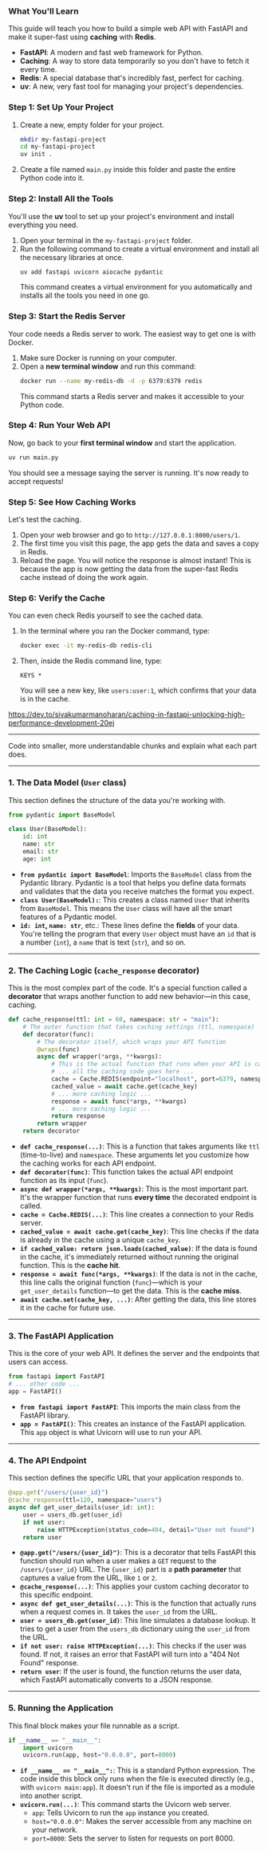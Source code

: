 ### What You'll Learn

This guide will teach you how to build a simple web API with FastAPI and make it super-fast using **caching** with **Redis**.

  * **FastAPI**: A modern and fast web framework for Python.
  * **Caching**: A way to store data temporarily so you don't have to fetch it every time.
  * **Redis**: A special database that's incredibly fast, perfect for caching.
  * **uv**: A new, very fast tool for managing your project's dependencies.

### Step 1: Set Up Your Project

1.  Create a new, empty folder for your project.
    ```bash
    mkdir my-fastapi-project
    cd my-fastapi-project
    uv init .
    ```
2.  Create a file named `main.py` inside this folder and paste the entire Python code into it.

### Step 2: Install All the Tools

You'll use the **uv** tool to set up your project's environment and install everything you need.

1.  Open your terminal in the `my-fastapi-project` folder.
2.  Run the following command to create a virtual environment and install all the necessary libraries at once.
    ```bash
    uv add fastapi uvicorn aiocache pydantic
    ```
    This command creates a virtual environment for you automatically and installs all the tools you need in one go.

### Step 3: Start the Redis Server

Your code needs a Redis server to work. The easiest way to get one is with Docker.

1.  Make sure Docker is running on your computer.
2.  Open a **new terminal window** and run this command:
    ```bash
    docker run --name my-redis-db -d -p 6379:6379 redis
    ```
    This command starts a Redis server and makes it accessible to your Python code.

### Step 4: Run Your Web API

Now, go back to your **first terminal window** and start the application.

```bash
uv run main.py
```

You should see a message saying the server is running. It's now ready to accept requests\!

### Step 5: See How Caching Works

Let's test the caching.

1.  Open your web browser and go to `http://127.0.0.1:8000/users/1`.
2.  The first time you visit this page, the app gets the data and saves a copy in Redis.
3.  Reload the page. You will notice the response is almost instant\! This is because the app is now getting the data from the super-fast Redis cache instead of doing the work again.

### Step 6: Verify the Cache

You can even check Redis yourself to see the cached data.

1.  In the terminal where you ran the Docker command, type:
    ```bash
    docker exec -it my-redis-db redis-cli
    ```
2.  Then, inside the Redis command line, type:
    ```
    KEYS *
    ```
    You will see a new key, like `users:user:1`, which confirms that your data is in the cache.

https://dev.to/sivakumarmanoharan/caching-in-fastapi-unlocking-high-performance-development-20ej




------------------
Code into smaller, more understandable chunks and explain what each part does.

-----

### 1\. The Data Model (`User` class)

This section defines the structure of the data you're working with.

```python
from pydantic import BaseModel

class User(BaseModel):
    id: int
    name: str
    email: str
    age: int
```

  * **`from pydantic import BaseModel`**: Imports the `BaseModel` class from the Pydantic library. Pydantic is a tool that helps you define data formats and validates that the data you receive matches the format you expect.
  * **`class User(BaseModel):`**: This creates a class named `User` that inherits from `BaseModel`. This means the `User` class will have all the smart features of a Pydantic model.
  * **`id: int`, `name: str`**, etc.: These lines define the **fields** of your data. You're telling the program that every `User` object must have an `id` that is a number (`int`), a `name` that is text (`str`), and so on.

-----

### 2\. The Caching Logic (`cache_response` decorator)

This is the most complex part of the code. It's a special function called a **decorator** that wraps another function to add new behavior—in this case, caching.

```python
def cache_response(ttl: int = 60, namespace: str = "main"):
    # The outer function that takes caching settings (ttl, namespace)
    def decorator(func):
        # The decorator itself, which wraps your API function
        @wraps(func)
        async def wrapper(*args, **kwargs):
            # This is the actual function that runs when your API is called
            # ... all the caching code goes here ...
            cache = Cache.REDIS(endpoint="localhost", port=6379, namespace=namespace)
            cached_value = await cache.get(cache_key)
            # ... more caching logic ...
            response = await func(*args, **kwargs)
            # ... more caching logic ...
            return response
        return wrapper
    return decorator
```

  * **`def cache_response(...)`**: This is a function that takes arguments like `ttl` (time-to-live) and `namespace`. These arguments let you customize how the caching works for each API endpoint.
  * **`def decorator(func)`**: This function takes the actual API endpoint function as its input (`func`).
  * **`async def wrapper(*args, **kwargs)`**: This is the most important part. It's the wrapper function that runs **every time** the decorated endpoint is called.
  * **`cache = Cache.REDIS(...)`**: This line creates a connection to your Redis server.
  * **`cached_value = await cache.get(cache_key)`**: This line checks if the data is already in the cache using a unique `cache_key`.
  * **`if cached_value: return json.loads(cached_value)`**: If the data is found in the cache, it's immediately returned without running the original function. This is the **cache hit**.
  * **`response = await func(*args, **kwargs)`**: If the data is not in the cache, this line calls the original function (`func`)—which is your `get_user_details` function—to get the data. This is the **cache miss**.
  * **`await cache.set(cache_key, ...)`**: After getting the data, this line stores it in the cache for future use.

-----

### 3\. The FastAPI Application

This is the core of your web API. It defines the server and the endpoints that users can access.

```python
from fastapi import FastAPI
# ... other code ...
app = FastAPI()
```

  * **`from fastapi import FastAPI`**: This imports the main class from the FastAPI library.
  * **`app = FastAPI()`**: This creates an instance of the FastAPI application. This `app` object is what Uvicorn will use to run your API.

-----

### 4\. The API Endpoint

This section defines the specific URL that your application responds to.

```python
@app.get("/users/{user_id}")
@cache_response(ttl=120, namespace="users")
async def get_user_details(user_id: int):
    user = users_db.get(user_id)
    if not user:
        raise HTTPException(status_code=404, detail="User not found")
    return user
```

  * **`@app.get("/users/{user_id}")`**: This is a decorator that tells FastAPI this function should run when a user makes a `GET` request to the `/users/{user_id}` URL. The `{user_id}` part is a **path parameter** that captures a value from the URL, like `1` or `2`.
  * **`@cache_response(...)`**: This applies your custom caching decorator to this specific endpoint.
  * **`async def get_user_details(...)`**: This is the function that actually runs when a request comes in. It takes the `user_id` from the URL.
  * **`user = users_db.get(user_id)`**: This line simulates a database lookup. It tries to get a user from the `users_db` dictionary using the `user_id` from the URL.
  * **`if not user: raise HTTPException(...)`**: This checks if the user was found. If not, it raises an error that FastAPI will turn into a "404 Not Found" response.
  * **`return user`**: If the user is found, the function returns the user data, which FastAPI automatically converts to a JSON response.

-----

### 5\. Running the Application

This final block makes your file runnable as a script.

```python
if __name__ == "__main__":
    import uvicorn
    uvicorn.run(app, host="0.0.0.0", port=8000)
```

  * **`if __name__ == "__main__":`**: This is a standard Python expression. The code inside this block only runs when the file is executed directly (e.g., with `uvicorn main:app`). It doesn't run if the file is imported as a module into another script.
  * **`uvicorn.run(...)`**: This command starts the Uvicorn web server.
      * `app`: Tells Uvicorn to run the `app` instance you created.
      * `host="0.0.0.0"`: Makes the server accessible from any machine on your network.
      * `port=8000`: Sets the server to listen for requests on port 8000.